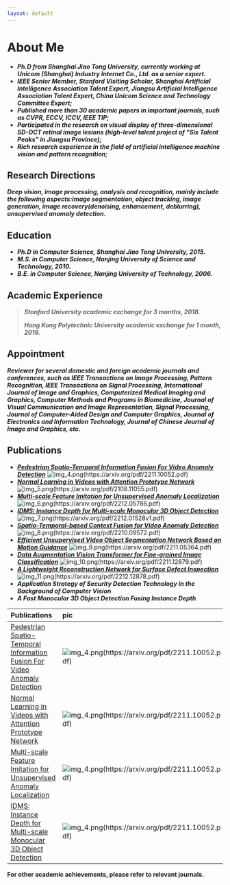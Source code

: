 ```yaml
---
layout: default
---
```



# About Me

* ***Ph.D from Shanghai Jiao Tong University, currently working at Unicom (Shanghai) Industry Internet Co., Ltd. as a senior expert.***
* ***IEEE Senior Member, Stanford Visiting Scholar, Shanghai Artificial Intelligence Association Talent Expert, Jiangsu Artificial Intelligence Association Talent Expert, China Unicom Science and Technology Committee Expert;***
* ***Published more than 30 academic papers in important journals, such as CVPR, ECCV, ICCV, IEEE TIP;***
* ***Participated in the research on visual display of three-dimensional SD-OCT retinal image lesions (high-level talent project of "Six Talent Peaks" in Jiangsu Province);***
* ***Rich research experience in the field of artificial intelligence machine vision and pattern recognition;***

## Research Directions

***Deep vision, image processing, analysis and recognition, mainly include the following aspects:image segmentation,
object tracking, image generation, image recovery(denoising, enhancement, deblurring), unsupervised anomaly detection.***

## Education

* ***Ph.D in Computer Science, Shanghai Jiao Tong University, 2015.***
* ***M.S. in Computer Science, Nanjing University of Science and Technology, 2010.***
* ***B.E. in Computer Science, Nanjing University of Technology, 2006.***

## Academic Experience

> ***Stanford University academic exchange for 3 months, 2018.***
>
> ***Hong Kong Polytechnic University academic exchange for 1 month, 2019.***

## Appointment

***Reviewer for several domestic and foreign academic journals and conferences, such as IEEE Transactions on Image Processing,
Pattern Recognition, IEEE Transactions on Signal Processing, International Journal of Image and Graphics, Computerized
Medical Imaging and Graphics, Computer Methods and Programs in Biomedicine, Journal of Visual Communication and Image
Representation, Signal Processing, Journal of Computer-Aided Design and Computer Graphics, Journal of Electronics and
Information Technology, Journal of Chinese Journal of Image and Graphics, etc.***

## Publications

* ***[Pedestrian Spatio-Temporal Information Fusion For Video Anomaly Detection](https://arxiv.org/pdf/2211.10052.pdf)***
![img_4.png(https://arxiv.org/pdf/2211.10052.pdf)](img_4.png)
* ***[Normal Learning in Videos with Attention Prototype Network](https://arxiv.org/pdf/2108.11055.pdf)***
![img_5.png(https://arxiv.org/pdf/2108.11055.pdf)](img_5.png#pic_right)
* ***[Multi-scale Feature Imitation for Unsupervised Anomaly Localization](https://arxiv.org/pdf/2212.05786.pdf)***
![img_6.png(https://arxiv.org/pdf/2212.05786.pdf)](img_6.png)
* ***[IDMS: Instance Depth for Multi-scale Monocular 3D Object Detection](https://arxiv.org/pdf/2212.01528v1.pdf)***
![img_7.png(https://arxiv.org/pdf/2212.01528v1.pdf)](img_7.png)
* ***[Spatio-Temporal-based Context Fusion for Video Anomaly Detection](https://arxiv.org/pdf/2210.09572.pdf)***
![img_8.png(https://arxiv.org/pdf/2210.09572.pdf)](img_8.png)
* ***[Efficient Unsupervised Video Object Segmentation Network Based on Motion Guidance](https://arxiv.org/pdf/2211.05364.pdf)***
![img_9.png(https://arxiv.org/pdf/2211.05364.pdf)](img_9.png)
* ***[Data Augmentation Vision Transformer for Fine-grained Image Classification](https://arxiv.org/pdf/2211.12879.pdf)***
![img_10.png(https://arxiv.org/pdf/2211.12879.pdf)](img_10.png)
* ***[A Lightweight Reconstruction Network for Surface Defect Inspection](https://arxiv.org/pdf/2212.12878.pdf)***
![img_11.png(https://arxiv.org/pdf/2212.12878.pdf)](img_11.png)
* ***Application Strategy of Security Detection Technology in the Background of Computer Vision***
* ***A Fast Monocular 3D Object Detection Fusing Instance Depth***


| Publications                                                                                                      | pic                                                           |
|:------------------------------------------------------------------------------------------------------------------|:--------------------------------------------------------------|
| [Pedestrian Spatio-Temporal Information Fusion For Video Anomaly Detection](https://arxiv.org/pdf/2211.10052.pdf) | ![img_4.png(https://arxiv.org/pdf/2211.10052.pdf)](img_4.png) |
| [Normal Learning in Videos with Attention Prototype Network](https://arxiv.org/pdf/2108.11055.pdf)                | ![img_4.png(https://arxiv.org/pdf/2211.10052.pdf)](img_4.png) |
| [Multi-scale Feature Imitation for Unsupervised Anomaly Localization](https://arxiv.org/pdf/2212.05786.pdf)       | ![img_4.png(https://arxiv.org/pdf/2211.10052.pdf)](img_4.png) |
| [IDMS: Instance Depth for Multi-scale Monocular 3D Object Detection](https://arxiv.org/pdf/2212.01528v1.pdf)      | ![img_4.png(https://arxiv.org/pdf/2211.10052.pdf)](img_4.png) |
**For other academic achievements, please refer to relevant journals.**


